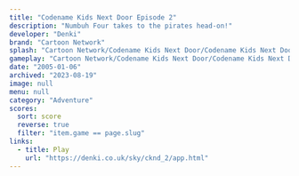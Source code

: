 ```yaml
---
title: "Codename Kids Next Door Episode 2"
description: "Numbuh Four takes to the pirates head-on!"
developer: "Denki"
brand: "Cartoon Network"
splash: "Cartoon Network/Codename Kids Next Door/Codename Kids Next Door Episode 2/Splash.jpg"
gameplay: "Cartoon Network/Codename Kids Next Door/Codename Kids Next Door Episode 2/Screen02.jpg"
date: "2005-01-06"
archived: "2023-08-19"
image: null
menu: null
category: "Adventure"
scores:
  sort: score
  reverse: true
  filter: "item.game == page.slug"
links:
  - title: Play
    url: "https://denki.co.uk/sky/cknd_2/app.html"
---
```

